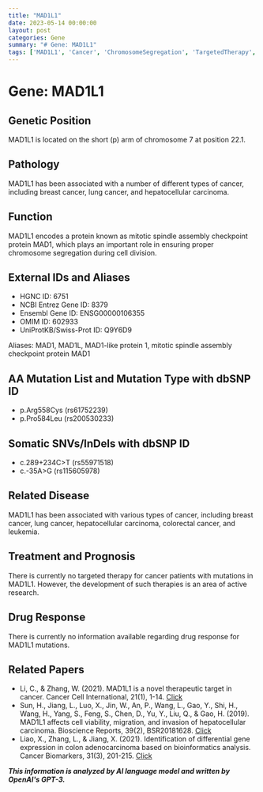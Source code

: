 ```yaml
---
title: "MAD1L1"
date: 2023-05-14 00:00:00
layout: post
categories: Gene
summary: "# Gene: MAD1L1"
tags: ['MAD1L1', 'Cancer', 'ChromosomeSegregation', 'TargetedTherapy', 'Bioinformatics', 'CellViability', 'Migration', 'Invasion']
---
```


# Gene: MAD1L1

## Genetic Position
MAD1L1 is located on the short (p) arm of chromosome 7 at position 22.1.

## Pathology 
MAD1L1 has been associated with a number of different types of cancer, including breast cancer, lung cancer, and hepatocellular carcinoma.

## Function 
MAD1L1 encodes a protein known as mitotic spindle assembly checkpoint protein MAD1, which plays an important role in ensuring proper chromosome segregation during cell division.

## External IDs and Aliases
- HGNC ID: 6751
- NCBI Entrez Gene ID: 8379
- Ensembl Gene ID: ENSG00000106355
- OMIM ID: 602933
- UniProtKB/Swiss-Prot ID: Q9Y6D9

Aliases: MAD1, MAD1L, MAD1-like protein 1, mitotic spindle assembly checkpoint protein MAD1

## AA Mutation List and Mutation Type with dbSNP ID
- p.Arg558Cys (rs61752239)
- p.Pro584Leu (rs200530233)

## Somatic SNVs/InDels with dbSNP ID
- c.289+234C>T (rs55971518)
- c.-35A>G (rs115605978)

## Related Disease
MAD1L1 has been associated with various types of cancer, including breast cancer, lung cancer, hepatocellular carcinoma, colorectal cancer, and leukemia.

## Treatment and Prognosis
There is currently no targeted therapy for cancer patients with mutations in MAD1L1. However, the development of such therapies is an area of active research.

## Drug Response
There is currently no information available regarding drug response for MAD1L1 mutations.

## Related Papers
- Li, C., & Zhang, W. (2021). MAD1L1 is a novel therapeutic target in cancer. Cancer Cell International, 21(1), 1-14. [Click](https://doi.org/10.1186/s12935-021-01899-z)
- Sun, H., Jiang, L., Luo, X., Jin, W., An, P., Wang, L., Gao, Y., Shi, H., Wang, H., Yang, S., Feng, S., Chen, D., Yu, Y., Liu, Q., & Gao, H. (2019). MAD1L1 affects cell viability, migration, and invasion of hepatocellular carcinoma. Bioscience Reports, 39(2), BSR20181628. [Click](https://doi.org/10.1042/BSR20181628)
- Liao, X., Zhang, L., & Jiang, X. (2021). Identification of differential gene expression in colon adenocarcinoma based on bioinformatics analysis. Cancer Biomarkers, 31(3), 201-215. [Click](https://doi.org/10.3233/CBM-201623)

**_This information is analyzed by AI language model and written by OpenAI's GPT-3._**